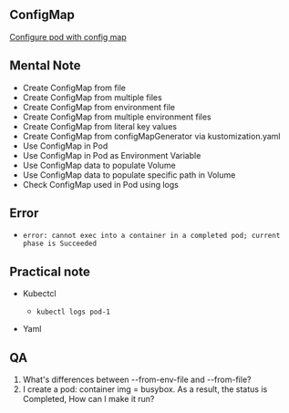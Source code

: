 
 ## ConfigMap 
 [Configure pod with config map](https://kubernetes.io/docs/tasks/configure-pod-container/configure-pod-configmap/)

## Mental Note
- Create ConfigMap from file
- Create ConfigMap from multiple files
- Create ConfigMap from environment file
- Create ConfigMap from multiple environment files
- Create ConfigMap from literal key values
- Create ConfigMap from configMapGenerator via kustomization.yaml
- Use ConfigMap in Pod
- Use ConfigMap in Pod as Environment Variable
- Use ConfigMap data to populate Volume
- Use ConfigMap data to populate specific path in Volume
- Check ConfigMap used in Pod using logs

## Error
 - `error: cannot exec into a container in a completed pod; current phase is Succeeded`

## Practical note
- Kubectcl
    - `kubectl logs pod-1`

- Yaml

 
## QA
1. What's differences between --from-env-file and --from-file? 
2. I create a pod: container img = busybox. As a result, the status is Completed, How can I make it run?
